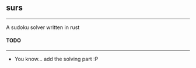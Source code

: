 ## surs ##
----

A sudoku solver written in rust


#### TODO ####
----

* You know... add the solving part :P
